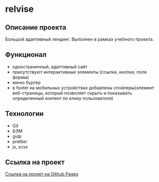 # relvise

## Описание проекта

Большой адаптивный лендинг. Выполнен в рамках учебного проекта.

## Функционал

- одностраничный, адаптивный сайт
- присутствуют интерактивные элементы (ссылки, кнопки, поля формы)
- меню бургер
- в footer на мобильных устройствах добавлены спойлеры(элемент веб-страницы, который позволяет скрыть и показывать определенный контент по клику пользователя)

## Технологии

- Git
- БЭМ
- gulp
- prettier
- js, scss

## Ссылка на проект

<a href="https://tashtayev.github.io/relvise/" target="_blank" rel="noopener">Ссылка на проект на Github Pages</a>
